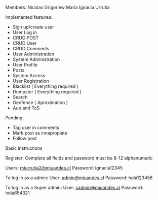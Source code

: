 Members: Nicolas Grigoriew Maria Ignacia Urrutia

Implemented features: 
- Sign up/create user
- User Log in 
- CRUD POST
- CRUD User 
- CRUD Comments
- User Administration
- System Administration
- User Profile 
- Posts
- System Access
- User Registration
- Blacklist ( Everything required )
- Dumpster ( Everything required )
- Search
- Geofence ( Aproximation )
- Aup and ToS

Pending: 
- Tag user in comments
- Mark post as innapropiate
- Follow post



Basic instructions

Register: Complete all fields and password must be 8-12 alphanumeric

Users: miurrutia2@miuandes.cl Password: ignacia12345

To log in as a admin: User: admin@miuandes.cl   Password: hola123456

To log in as a Super admin: User: sadmin@miuandes.cl   Password: hola654321


